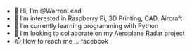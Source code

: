 - 👋 Hi, I’m @WarrenLead
- 👀 I’m interested in Raspberry Pi, 3D Printing, CAD, Aircraft
- 🌱 I’m currently learning programming with Python
- 💞️ I’m looking to collaborate on my Aeroplane Radar project
- 📫 How to reach me ... facebook

<!---
WarrenLead/WarrenLead is a ✨ special ✨ repository because its `README.md` (this file) appears on your GitHub profile.
You can click the Preview link to take a look at your changes.
--->
